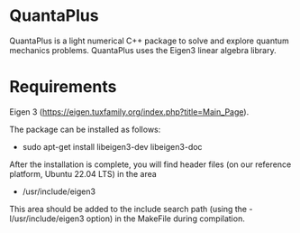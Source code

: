 # QuantaPlus
QuantaPlus is a light numerical C++ package to solve and explore quantum mechanics problems. QuantaPlus uses the Eigen3 linear
algebra library.

# Requirements
Eigen 3 (https://eigen.tuxfamily.org/index.php?title=Main_Page).

The package can be installed as follows:
-  sudo apt-get install libeigen3-dev libeigen3-doc

After the installation is complete, you will find header files (on our reference platform, Ubuntu 22.04 LTS) in the area
- /usr/include/eigen3

This area should be added to the include search path (using the -I/usr/include/eigen3 option) in the MakeFile during compilation. 
